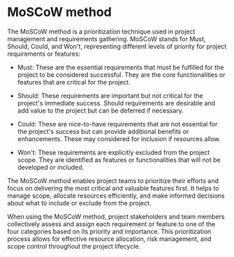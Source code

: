 # MoSCoW method

The MoSCoW method is a prioritization technique used in project management and requirements gathering. MoSCoW stands for Must, Should, Could, and Won't, representing different levels of priority for project requirements or features:

* Must: These are the essential requirements that must be fulfilled for the project to be considered successful. They are the core functionalities or features that are critical for the project.

* Should: These requirements are important but not critical for the project's immediate success. Should requirements are desirable and add value to the project but can be deferred if necessary.

* Could: These are nice-to-have requirements that are not essential for the project's success but can provide additional benefits or enhancements. These may considered for inclusion if resources allow.

* Won't: These requirements are explicitly excluded from the project scope. They are identified as features or functionalities that will not be developed or included. 

The MoSCoW method enables project teams to prioritize their efforts and focus on delivering the most critical and valuable features first. It helps to manage scope, allocate resources efficiently, and make informed decisions about what to include or exclude from the project.

When using the MoSCoW method, project stakeholders and team members collectively assess and assign each requirement or feature to one of the four categories based on its priority and importance. This prioritization process allows for effective resource allocation, risk management, and scope control throughout the project lifecycle.
